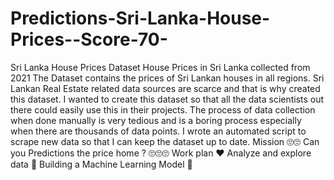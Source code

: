 # Predictions-Sri-Lanka-House-Prices--Score-70-
Sri Lanka House Prices Dataset House Prices in Sri Lanka collected from 2021 The Dataset contains the prices of Sri Lankan houses in all regions. Sri Lankan Real Estate related data sources are scarce and that is why created this dataset. I wanted to create this dataset so that all the data scientists out there could easily use this in their projects. The process of data collection when done manually is very tedious and is a boring process especially when there are thousands of data points. I wrote an automated script to scrape new data so that I can keep the dataset up to date. Mission 🙄🙄 Can you Predictions the price home ? 🙄🙄🙄 Work plan ❤️ Analyze and explore data 🤝 Building a Machine Learning Model 🤝

